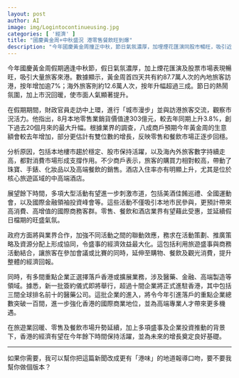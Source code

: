 ```yaml
---
layout: post
author: AI
image: img/Logintocontinueusing.jpg
categories: [ '經濟' ]
title: "國慶黃金周+中秋盛況 港零售餐飲旺到爆"  
description: "今年國慶黃金周撞正中秋，節日氣氛濃厚，加埋煙花匯演同股市暢旺，吸引近百萬人次旅客來港，市面人氣直飆。首四日內地旅客達87.7萬人次，海外旅客12.6萬，按年分別升逾7%同三成。財政官員走入中上環視察，話8月零售值升至303億元，創20個月新高，八成商戶睇好黃金周生意會比去年更旺。珠寶、手錶、化妝品、高檔餐飲銷售急升，酒店入住率勁高。未來仲有美酒佳餚巡禮、全運會、國際金融峰會等盛事，加埋一批醫藥、金融、高端製造巨企落戶，經濟有望持續火熱，為香港增添商機同活力。"  "
---
```

今年國慶黃金周假期適逢中秋節，假日氣氛濃厚，加上煙花匯演及股票市場表現暢旺，吸引大量旅客來港。數據顯示，黃金周首四天共有約87.7萬人次的內地旅客訪港，按年增加逾7%；海外旅客則約12.6萬人次，按年升幅超過三成。節日的熱鬧氛圍，加上市況回暖，使市面人氣顯著提升。  

在假期期間，財政官員走訪中上環，進行「城市漫步」並與訪港旅客交流，觀察市況活力。他指出，8月本地零售業銷貨價值達303億元，較去年同期上升3.8%，創下過去20個月來的最大升幅。根據業界的調查，八成商戶預期今年黃金周的生意額會較去年增加，部分更估計有雙位數的增長，反映零售和餐飲市場正逐步回穩。  

分析原因，包括本地樓市趨於穩定、股市保持活躍，以及海內外旅客數字持續走高，都對消費市場形成支撐作用。不少商戶表示，旅客的購買力相對較高，帶動了珠寶、手錶、化妝品以及高端餐飲的銷售。酒店入住率亦有明顯上升，尤其是位於核心旅遊區域的中高端酒店。  

展望餘下時間，多項大型活動有望進一步刺激市道，包括美酒佳餚巡禮、全國運動會，以及國際金融領袖投資峰會等。這些活動不僅吸引本地市民參與，更預計帶來高消費、高增值的國際商務客群。零售、餐飲和酒店業界有望藉此受惠，並延續假日檔期的旺盛氣氛。  

政府方面將與業界合作，加強不同活動之間的聯動效應，務求在活動策劃、推廣策略及資源分配上形成協同，令盛事的經濟效益最大化。這包括利用旅遊盛事與商務活動結合，讓旅客在參加會議或比賽的同時，延伸至購物、餐飲及觀光消費，提升整體的經濟回報。  

同時，有多間重點企業正選擇落戶香港或擴展業務，涉及醫藥、金融、高端製造等領域。據悉，新一批簽約儀式即將舉行，超過十間企業將正式進駐香港，其中包括三間全球排名前十的醫藥公司。這批企業的進入，將令今年引進落戶的重點企業總數突破一百間，進一步強化香港的國際商業地位，並為高端專業人才帶來更多機遇。  

在旅遊業回暖、零售及餐飲市場升勢延續，加上多項盛事及企業投資推動的背景下，香港的經濟有望在今年餘下時間保持活躍，並為未來的增長奠定良好基礎。  

---

如果你需要，我可以幫你把這篇新聞改成更有「港味」的地道報導口吻，要不要我幫你做個版本？